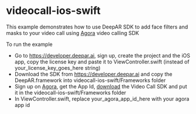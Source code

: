# videocall-ios-swift

This example demonstrates how to use DeepAR SDK to add face filters and masks to your video call using [Agora](https://www.agora.io/) video calling SDK

To run the example

* Go to https://developer.deepar.ai, sign up, create the project and the iOS app, copy the license key and paste it to ViewController.swift (instead of your_license_key_goes_here string)
* Download the SDK from https://developer.deepar.ai and copy the DeepAR.framework into videocall-ios-swift/Frameworks folder
* Sign up on [Agora](https://www.agora.io/), get the App Id, [download](https://docs.agora.io/en/Agora%20Platform/downloads) the Video Call SDK and put it in the videocall-ios-swift/Frameworks folder
* In ViewController.swift, replace your_agora_app_id_here with your agora app id